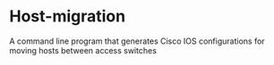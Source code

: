 # Host-migration
A command line program that generates Cisco IOS configurations for moving hosts between access switches
